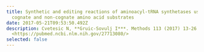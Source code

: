 ```yaml
---
title: Synthetic and editing reactions of aminoacyl-tRNA synthetases using
  cognate and non-cognate amino acid substrates
date: 2017-05-21T09:53:50.492Z
description: Cvetesic N, **Gruic-Sovulj I***. Methods 113 (2017) 13-26.
  <https://pubmed.ncbi.nlm.nih.gov/27713080/>
selected: false
---
```

